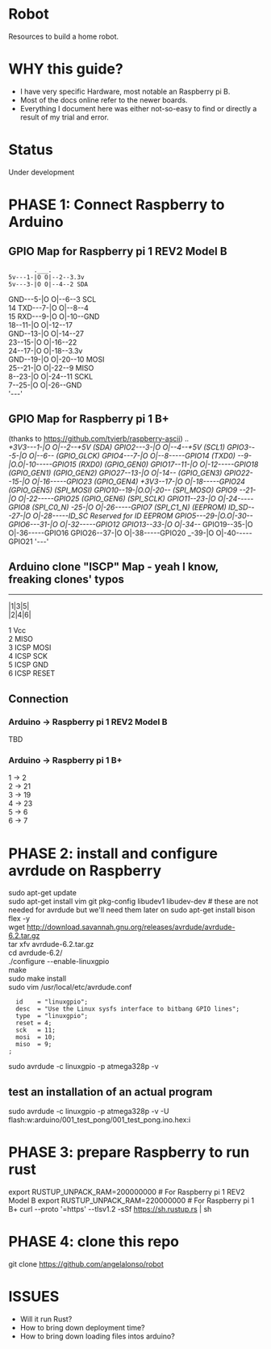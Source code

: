 # Robot

Resources to build a home robot.


# WHY this guide?
- I have very specific Hardware, most notable an <old> Raspberry pi B.  
- Most of the docs online refer to the newer boards.  
- Everything I document here was either not-so-easy to find or directly a result of my trial and error.  

# Status

Under development

# PHASE 1: Connect Raspberry to Arduino
## GPIO Map for Raspberry pi 1 REV2 Model B 

           .___.              
    5v---1-|O O|--2--3.3v  
    5v---3-|O O|--4--2 SDA  
   GND---5-|O O|--6--3 SCL  
14 TXD---7-|O O|--8--4  
15 RXD---9-|O O|-10--GND  
    18--11-|O O|-12--17  
   GND--13-|O O|-14--27  
    23--15-|O O|-16--22  
    24--17-|O O|-18--3.3v  
   GND--19-|O O|-20--10 MOSI  
    25--21-|O O|-22--9 MISO  
     8--23-|O O|-24--11 SCKL  
     7--25-|O O|-26--GND  
           '---'

## GPIO Map for Raspberry pi 1 B+ 
(thanks to https://github.com/tvierb/raspberry-ascii)
                           .___.              
                  +3V3---1-|O O|--2--+5V
          (SDA)  GPIO2---3-|O O|--4--+5V
         (SCL1)  GPIO3---5-|O O|--6--_
    (GPIO_GLCK)  GPIO4---7-|O O|--8-----GPIO14 (TXD0)
                      _--9-|O.O|-10-----GPIO15 (RXD0)
    (GPIO_GEN0) GPIO17--11-|O O|-12-----GPIO18 (GPIO_GEN1)
    (GPIO_GEN2) GPIO27--13-|O O|-14--_
    (GPIO_GEN3) GPIO22--15-|O O|-16-----GPIO23 (GPIO_GEN4)
                  +3V3--17-|O O|-18-----GPIO24 (GPIO_GEN5)
     (SPI_MOSI) GPIO10--19-|O.O|-20--_
     (SPI_MOSO) GPIO9 --21-|O O|-22-----GPIO25 (GPIO_GEN6)
     (SPI_SCLK) GPIO11--23-|O O|-24-----GPIO8  (SPI_C0_N)
                      _-25-|O O|-26-----GPIO7  (SPI_C1_N)
       (EEPROM) ID_SD---27-|O O|-28-----ID_SC Reserved for ID EEPROM
                GPIO5---29-|O.O|-30--_
                GPIO6---31-|O O|-32-----GPIO12
                GPIO13--33-|O O|-34--_
                GPIO19--35-|O O|-36-----GPIO16
                GPIO26--37-|O O|-38-----GPIO20
                      _-39-|O O|-40-----GPIO21
                           '---'

## Arduino clone "ISCP" Map - yeah I know, freaking clones' typos
-----------
  |1|3|5|  
  |2|4|6|  
  
1 Vcc  
2 MISO  
3 ICSP MOSI  
4 ICSP SCK  
5 ICSP GND  
6 ICSP RESET  

## Connection
### Arduino -> Raspberry pi 1 REV2 Model B 
TBD

### Arduino -> Raspberry pi 1 B+ 
1 -> 2  
2 -> 21  
3 -> 19  
4 -> 23  
5 -> 6  
6 -> 7  

# PHASE 2: install and configure avrdude on Raspberry
sudo apt-get update  
sudo apt-get install vim git pkg-config libudev1 libudev-dev # these are not needed for avrdude but we'll need them later on
sudo apt-get install bison flex -y  
wget http://download.savannah.gnu.org/releases/avrdude/avrdude-6.2.tar.gz  
tar xfv avrdude-6.2.tar.gz  
cd avrdude-6.2/  
./configure --enable-linuxgpio  
make  
sudo make install  
sudo vim /usr/local/etc/avrdude.conf  
  
```programmer  
  id    = "linuxgpio";  
  desc  = "Use the Linux sysfs interface to bitbang GPIO lines";  
  type  = "linuxgpio";  
  reset = 4;  
  sck   = 11;  
  mosi  = 10;  
  miso  = 9;  
;  
```
  
sudo avrdude -c linuxgpio -p atmega328p -v  

## test an installation of an actual program
sudo avrdude -c linuxgpio -p atmega328p -v -U flash:w:arduino/001_test_pong/001_test_pong.ino.hex:i

# PHASE 3: prepare Raspberry to run rust
export RUSTUP_UNPACK_RAM=200000000  # For Raspberry pi 1 REV2 Model B
export RUSTUP_UNPACK_RAM=220000000  # For Raspberry pi 1 B+
curl --proto '=https' --tlsv1.2 -sSf https://sh.rustup.rs | sh  

# PHASE 4: clone this repo
git clone https://github.com/angelalonso/robot

# ISSUES
- Will it run Rust?
- How to bring down deployment time?
- How to bring down loading files intos arduino?

